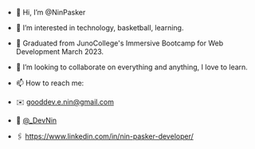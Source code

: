 - 👋 Hi, I’m @NinPasker
- 👀 I’m interested in technology, basketball, learning.
- 🌱 Graduated from JunoCollege's Immersive Bootcamp for Web Development March 2023.
- 💞️ I’m looking to collaborate on everything and anything, I love to learn.
- 📫 How to reach me: 

- ✉️ gooddev.e.nin@gmail.com
- 🐤 [@_DevNin](https://twitter.com/_DevNin)
- 🖇️ https://www.linkedin.com/in/nin-pasker-developer/

<!---
NinPasker/NinPasker is a ✨ special ✨ repository because its `README.md` (this file) appears on your GitHub profile.
You can click the Preview link to take a look at your changes.
--->
